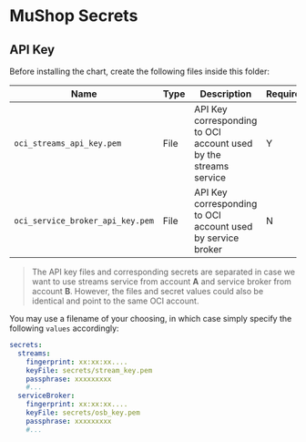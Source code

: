 # MuShop Secrets

## API Key

Before installing the chart, create the following files inside this folder:

| Name | Type | Description | Required |
|---|---|---|---|
| `oci_streams_api_key.pem` | File | API Key corresponding to OCI account used by the streams service | Y |
| `oci_service_broker_api_key.pem` | File | API Key corresponding to OCI account used by service broker | N |

> The API key files and corresponding secrets are separated in case we want to use streams service from account **A** and service broker from account **B**. However, the files and secret values could also be identical and point to the same OCI account.

You may use a filename of your choosing, in which case simply specify the following `values` accordingly:

```yaml
secrets:
  streams:
    fingerprint: xx:xx:xx....
    keyFile: secrets/stream_key.pem
    passphrase: xxxxxxxxx
    #...
  serviceBroker:
    fingerprint: xx:xx:xx....
    keyFile: secrets/osb_key.pem
    passphrase: xxxxxxxxx
    #...
```
